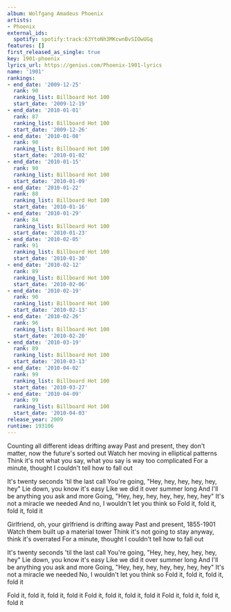 ```yaml
---
album: Wolfgang Amadeus Phoenix
artists:
- Phoenix
external_ids:
  spotify: spotify:track:63YtoNh3MKcwnBvSIOwUGq
features: []
first_released_as_single: true
key: 1901-phoenix
lyrics_url: https://genius.com/Phoenix-1901-lyrics
name: '1901'
rankings:
- end_date: '2009-12-25'
  rank: 90
  ranking_list: Billboard Hot 100
  start_date: '2009-12-19'
- end_date: '2010-01-01'
  rank: 87
  ranking_list: Billboard Hot 100
  start_date: '2009-12-26'
- end_date: '2010-01-08'
  rank: 90
  ranking_list: Billboard Hot 100
  start_date: '2010-01-02'
- end_date: '2010-01-15'
  rank: 90
  ranking_list: Billboard Hot 100
  start_date: '2010-01-09'
- end_date: '2010-01-22'
  rank: 88
  ranking_list: Billboard Hot 100
  start_date: '2010-01-16'
- end_date: '2010-01-29'
  rank: 84
  ranking_list: Billboard Hot 100
  start_date: '2010-01-23'
- end_date: '2010-02-05'
  rank: 91
  ranking_list: Billboard Hot 100
  start_date: '2010-01-30'
- end_date: '2010-02-12'
  rank: 89
  ranking_list: Billboard Hot 100
  start_date: '2010-02-06'
- end_date: '2010-02-19'
  rank: 90
  ranking_list: Billboard Hot 100
  start_date: '2010-02-13'
- end_date: '2010-02-26'
  rank: 96
  ranking_list: Billboard Hot 100
  start_date: '2010-02-20'
- end_date: '2010-03-19'
  rank: 89
  ranking_list: Billboard Hot 100
  start_date: '2010-03-13'
- end_date: '2010-04-02'
  rank: 99
  ranking_list: Billboard Hot 100
  start_date: '2010-03-27'
- end_date: '2010-04-09'
  rank: 99
  ranking_list: Billboard Hot 100
  start_date: '2010-04-03'
release_year: 2009
runtime: 193106
---
```

Counting all different ideas drifting away
Past and present, they don't matter, now the future's sorted out
Watch her moving in elliptical patterns
Think it's not what you say, what you say is way too complicated
For a minute, thought I couldn't tell how to fall out


It's twenty seconds 'til the last call
You're going, "Hey, hey, hey, hey, hey, hey"
Lie down, you know it's easy
Like we did it over summer long
And I'll be anything you ask and more
Going, "Hey, hey, hey, hey, hey, hey, hey"
It's not a miracle we needed
And no, I wouldn't let you think so
Fold it, fold it, fold it, fold it


Girlfriend, oh, your girlfriend is drifting away
Past and present, 1855-1901
Watch them built up a material tower
Think it's not going to stay anyway, think it's overrated
For a minute, thought I couldn't tell how to fall out


It's twenty seconds 'til the last call
You're going, "Hey, hey, hey, hey, hey, hey"
Lie down, you know it's easy
Like we did it over summer long
And I'll be anything you ask and more
Going, "Hey, hey, hey, hey, hey, hey, hey"
It's not a miracle we needed
No, I wouldn't let you think so
Fold it, fold it, fold it, fold it


Fold it, fold it, fold it, fold it
Fold it, fold it, fold it, fold it
Fold it, fold it, fold it, fold it
